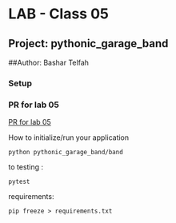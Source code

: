 # LAB - Class 05
## Project: pythonic_garage_band
##Author: Bashar Telfah
### Setup
### PR for lab 05
[PR for lab 05](https://github.com/IsmailAlamir/pythonic-garage-band/pull/1)

How to initialize/run your application
```
python pythonic_garage_band/band
```
to testing :
```
pytest 
```
requirements:
```
pip freeze > requirements.txt
```